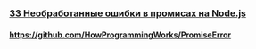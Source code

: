 ### [33 Необработанные ошибки в промисах на Node.js](https://www.youtube.com/watch?v=1Ml5NE2fsZ8)

#### https://github.com/HowProgrammingWorks/PromiseError

